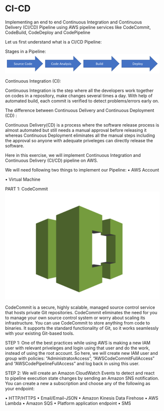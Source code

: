 # CI-CD
Implementing an end to end Continuous Integration and Continuous Delivery (CI/CD) Pipeline using AWS pipeline services like CodeCommit, CodeBuild, CodeDeploy and CodePipeline

Let us first understand what is a CI/CD Pipeline:

Stages in a Pipeline:
![Capture](https://github.com/roshnii20/CI-CD/blob/main/Capture.PNG)

Continuous Integration (CI):

Continuous Integration is the step where all the developers work together on codes in a repository, make changes several times a day. With help of automated build, each commit is verified to detect problems/errors early on.

The difference between Continuous Delivery and Continuous Deployment (CD) :

Continuous Delivery(CD) is a process where the software release process is almost automated but still needs a manual approval before releasing it whereas Continuous Deployment eliminates all the manual steps including the approval so anyone with adequate priveleges can directly release the software. 


Here in this exercise, we will implement Continuous Integration and Continuous Delivery (CI/CD) pipeline on AWS.

We will need following two things to implement our Pipeline:
• AWS Account

• Virtual Machine

PART 1: CodeCommit
![CodeCommit](https://github.com/roshnii20/CI-CD/blob/main/CodeCommit.PNG)

CodeCommit is a secure, highly scalable, managed source control service that hosts private Git repositories. CodeCommit eliminates the need for you to manage your own source control system or worry about scaling its infrastructure. You can use CodeCommit to store anything from code to binaries. It supports the standard functionality of Git, so it works seamlessly with your existing Git-based tools.

STEP 1: One of the best practices while using AWS is making a new IAM user with relevant priveleges and login using that user and do the work, instead of using the root account. So here, we will create new IAM user and group with policies: “AdministratorAccess”,  “AWSCodeCommitFullAccess” and “AWSCodePipelineFullAccess”  and log back in using this user.

STEP 2: We will create an Amazon CloudWatch Events to detect and react to pipeline execution state changes by sending an Amazon SNS notification. You can create a new a subscription and choose any of the following as your endpoint: 

• HTTP/HTTPS
• Email/Email-JSON
• Amazon Kinesis Data Firehose
• AWS Lambda
• Amazon SQS
• Platform application endpoint
• SMS









